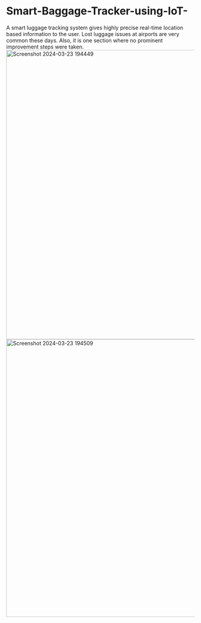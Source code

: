 # Smart-Baggage-Tracker-using-IoT-
A smart luggage tracking system gives highly precise real-time location based information to the user. Lost luggage issues at airports are very common these days. Also, it is one section where no prominent improvement steps were taken.
<img width="772" alt="Screenshot 2024-03-23 194449" src="https://github.com/Yaswitha03/Smart-Baggage-Tracker-using-IoT-/assets/139364252/7d047b3f-2e68-4035-bd99-d19749a8a169">
<img width="741" alt="Screenshot 2024-03-23 194509" src="https://github.com/Yaswitha03/Smart-Baggage-Tracker-using-IoT-/assets/139364252/916727b7-fb24-42a8-817f-f5a0bb54cec5">
